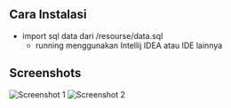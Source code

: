 ## Cara Instalasi
- import sql data dari /resourse/data.sql
  - running menggunakan Intellij IDEA atau IDE lainnya


## Screenshots

![Screenshot 1](./screenshot/screenshot-1.png)
![Screenshot 2](./screenshot/screenshot-2.png)